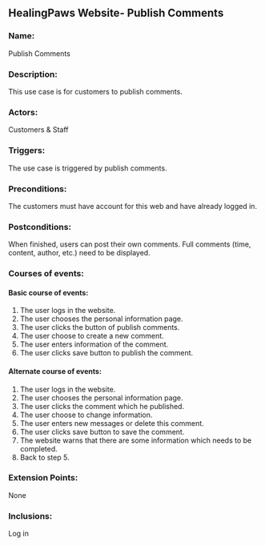 ## HealingPaws Website- Publish Comments

### Name: 

Publish Comments

### Description:

This use case is for customers to publish comments.

### Actors:

Customers \& Staff

### Triggers:

The use case is triggered by publish comments.

### Preconditions:

The customers must have account for this web and have already logged in.

### Postconditions: 

When finished, users can post their own comments. Full comments (time, content, author, etc.) need to be displayed.

### Courses of events:

#### Basic course of events:

1. The user logs in the website.
2. The user chooses the personal information page.
3. The user clicks the button of publish comments.
4. The user choose to create a new comment.
5. The user enters information of the comment.
6. The user clicks save button to publish the comment.

#### Alternate course of events:

1. The user logs in the website.
2. The user chooses the personal information page.
3. The user clicks the comment which he published.
4. The user choose to change information.
5. The user enters new messages or delete this comment.
6. The user clicks save button to save the comment.
7. The website warns that there are some information which needs to be completed.
8. Back to step 5.

### Extension Points:

None

### Inclusions: 

Log in